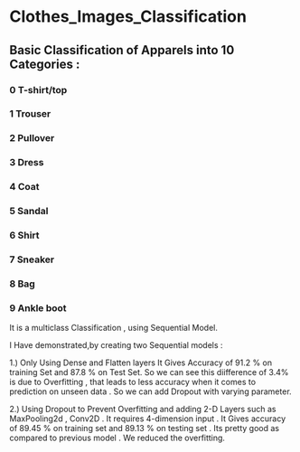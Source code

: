 # Clothes_Images_Classification
## Basic Classification of Apparels into 10 Categories :

### 0	T-shirt/top
### 1	Trouser
### 2	Pullover
### 3	Dress
### 4	Coat
### 5	Sandal
### 6	Shirt
### 7	Sneaker
### 8	Bag
### 9	Ankle boot

It is a multiclass Classification , using Sequential Model.

I Have demonstrated,by creating two Sequential models :

1.) Only Using Dense and Flatten layers
   It Gives Accuracy of 91.2 % on training Set and 87.8 % on Test Set. 
   So we can see this diifference of 3.4% is due to Overfitting , that leads to less accuracy when it comes to prediction on unseen data .
   So we can add Dropout with varying parameter.
   
2.) Using Dropout to Prevent Overfitting and adding 2-D Layers such as MaxPooling2d , Conv2D . It requires 4-dimension input .
    It Gives accuracy of 89.45 % on training set and 89.13 % on testing set . Its pretty good as compared to previous model .
    We reduced the overfitting.

